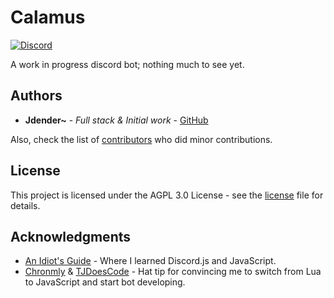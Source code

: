 # Calamus

[![Discord](https://discordapp.com/api/guilds/411973008236740619/embed.png)](https://discord.gg/jqrUHPe)

A work in progress discord bot; nothing much to see yet.

## Authors

* **Jdender~** - *Full stack & Initial work* - [GitHub](https://github.com/jdenderplays)

Also, check the list of [contributors](https://github.com/jdenderplays/Calamus/contributors) who did minor contributions.

## License

This project is licensed under the AGPL 3.0 License - see the [license](https://github.com/jdenderplays/Calamus/blob/master/LICENSE) file for details.

## Acknowledgments

* [An Idiot's Guide](https://anidiots.guide/) - Where I learned Discord.js and JavaScript.
* [Chronmly](https://github.com/Chronomly) & [TJDoesCode](https://github.com/TJDoesCode) - Hat tip for convincing me to switch from Lua to JavaScript and start bot developing.